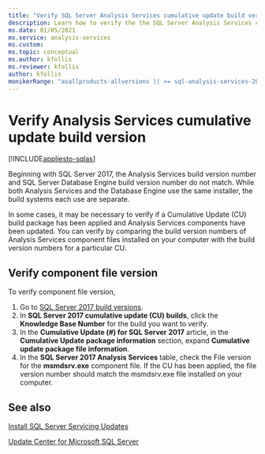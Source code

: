 ```yaml
---
title: "Verify SQL Server Analysis Services cumulative update build version | Microsoft Docs"
description: Learn how to verify the the SQL Server Analysis Services cumulative update build package version number.
ms.date: 01/05/2021
ms.service: analysis-services
ms.custom:
ms.topic: conceptual
ms.author: kfollis
ms.reviewer: kfollis
author: kfollis
monikerRange: "asallproducts-allversions || >= sql-analysis-services-2016"
---
```


# Verify Analysis Services cumulative update build version

[!INCLUDE[appliesto-sqlas](../includes/appliesto-sqlas.md)]

Beginning with SQL Server 2017, the Analysis Services build version number and SQL Server Database Engine build version number do not match. While both Analysis Services and the Database Engine use the same installer, the build systems each use are separate.

 In some cases, it may be necessary to verify if a Cumulative Update (CU) build package has been applied and Analysis Services components have been updated. You can verify by comparing the build version numbers of Analysis Services component files installed on your computer with the  build version numbers for a particular CU.

## Verify component file version

To verify component file version, 

1. Go to [SQL Server 2017 build versions](https://learn.microsoft.com/troubleshoot/sql/releases/sqlserver-2017/build-versions). 
2. In **SQL Server 2017 cumulative update (CU) builds**, click the **Knowledge Base Number** for the build you want to verify.
3. In the **Cumulative Update (#) for SQL Server 2017** article, in the **Cumulative Update package information** section, expand **Cumulative update package file information**.
4. In the **SQL Server 2017 Analysis Services** table, check the File version for the **msmdsrv.exe** component file. If the CU has been applied, the file version number should match the msmdsrv.exe file installed on your computer.

## See also  

[Install SQL Server Servicing Updates](/sql/database-engine/install-windows/install-sql-server-servicing-updates)  

[Update Center for Microsoft SQL Server](/sql/database-engine/install-windows/latest-updates-for-microsoft-sql-server)
  

